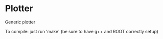 Plotter
=======

Generic plotter

To compile: just run 'make' (be sure to have g++ and ROOT correctly setup)
